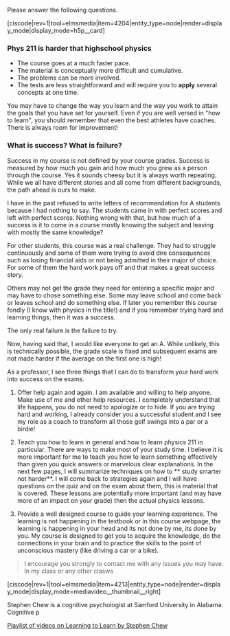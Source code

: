 Please answer the following questions. 

[ciscode|rev=1|tool=elmsmedia|item=4204|entity_type=node|render=display_mode|display_mode=h5p__card]


### Phys 211 is harder that highschool physics

 * The course goes at a much faster pace. 
 * The material is conceptually more difficult and cumulative.
 * The problems can be more involved. 
 * The tests are less straightforward and will require you to **apply** several concepts at one time. 

You may have to change the way you learn and the way you work to attain the goals that you have set for yourself. Even if you are well versed in "how to learn", you should remember that even the best athletes have coaches. There is always room for improvement!

 
### What is success? What is failure? 

Success in my course is not defined by your course grades. Success is measured by how much you gain and how much you grew as a person through the course. Yes it sounds cheesy but it is always worth repeating. While we all have different stories and all come from different backgrounds, the path ahead is ours to make.

I have in the past refused to write letters of recommendation for A students because I had nothing to say. The students came in with perfect scores and left with perfect scores. Nothing wrong with that, but how much of a success is it to come in a course mostly knowing the subject and leaving with mostly the same knowledge?

For other students, this course was a real challenge. They had to struggle continuously and some of them were trying to avoid dire consequences such as losing financial aids or not being admitted in their major of choice. For some of them the hard work pays off and that makes a great success story. 

Others may not get the grade they need for entering a specific major and may have to chose something else. Some may leave school and come back or leaves school and do something else. If later you remember this course fondly (I know with physics in the title!) and if you remember trying hard and learning things, then it was a success.  

The only real failure is the failure to try. 
   
Now, having said that, I would like everyone to get an A. While unlikely, this is technically possible, the grade scale is fixed and subsequent exams are not made harder if the average on the first one is high!

As a professor, I see three things that I can do to transform your hard work into success on the exams. 

1. Offer help again and again. I am available and willing to help anyone. Make use of me and other help resources. I completely understand that life happens, you do not need to apologize or to hide. If you are trying hard and working, I already consider you a successful student and I see my role as a coach to transform all those golf swings into a par or a birdie!

2. Teach you how to learn in general and how to learn physics 211 in particular. There are ways to make most of your study time. I believe it is more important for me to teach you how to learn something effectively than given you quick answers or marvelous clear explanations. In the next few pages, I will summarize techniques on how to ** study smarter not harder**. I will come back to strategies again and I will have questions on the quiz and on the exam about them, this is material that is covered. These lessons are potentially more important (and may have more of an impact on your grade) then the actual physics lessons. 

3. Provide a well designed course to guide your learning experience. The learning is not happening in the textbook or in this course webpage, the learning is happening in your head and its not done by me, its done by you. My course is designed to get you to acquire the knowledge, do the connections in your brain and to practice the skills to the point of unconscious mastery (like driving a car or a bike).  

>I encourage you strongly to contact me with any issues you may have. In my class or any other clasws





    
 [ciscode|rev=1|tool=elmsmedia|item=4213|entity_type=node|render=display_mode|display_mode=mediavideo__thumbnail__right]
 
  Stephen Chew is a cognitive psychologist at Samford University in Alabama. Cognitive p
  
   <a target = "_blank" href="https://www.youtube.com/watch?v=htv6eap1-_M&list=PL85708E6EA236E3DB&index=1">Playlist of videos on Learning to Learn by Stephen Chew</a> 